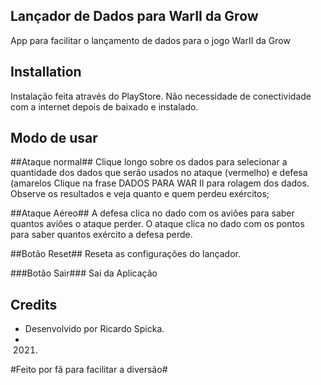## Lançador de Dados para WarII da Grow

App para facilitar o lançamento de dados para o jogo WarII da Grow

## Installation
Instalação feita através do PlayStore.
Não necessidade de conectividade com a internet depois de baixado e instalado.

## Modo de usar

##Ataque normal##
Clique longo sobre os dados para selecionar a quantidade dos dados que serão usados no ataque (vermelho) e defesa (amarelos
Clique na frase DADOS PARA WAR II para rolagem dos dados. Observe os resultados e veja quanto e quem perdeu exércitos;

##Ataque Aéreo##
A defesa clica no dado com os aviões para saber quantos aviões o ataque perder.
O ataque clica no dado com os pontos para saber quantos exército a defesa perde.

##Botão Reset##
Reseta as configurações do lançador.

###Botão Sair###
Sai da Aplicação

## Credits
* Desenvolvido por Ricardo Spicka.
* 2021.


#Feito por fã para facilitar a diversão#
